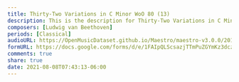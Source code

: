 ```yaml
---
title: Thirty-Two Variations in C Minor WoO 80 (13)
description: This is the description for Thirty-Two Variations in C Minor WoO 80 by Ludwig van Beethoven
composers: [Ludwig van Beethoven]
periods: [Classical]
audioURL: https://OpenMusicDataset.github.io/Maestro/maestro-v3.0.0/2015/MIDI-Unprocessed_R2_D2-19-21-22_mid--AUDIO-from_mp3_22_R2_2015_wav--2.midi
formURL: https://docs.google.com/forms/d/e/1FAIpQLScsazjTTmPuZGYmKz3dczb7zhAD9KU-R9Awt4ebgjZpYY5rTA/viewform
comments: true
share: true
date: 2021-08-08T07:43:13-06:00
---
```

